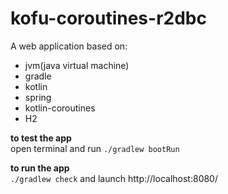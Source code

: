 # kofu-coroutines-r2dbc

A web application based on: 
* jvm(java virtual machine)
* gradle
* kotlin
* spring
* kotlin-coroutines
* H2


**to test the app**<br/>
open terminal and run `./gradlew bootRun`<br/>

**to run the app**<br/>
`./gradlew check` and launch http://localhost:8080/ 